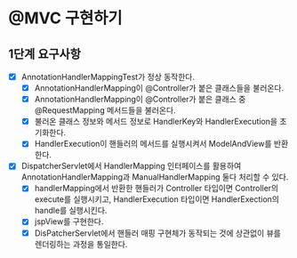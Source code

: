 # @MVC 구현하기

## 1단계 요구사항

- [x] AnnotationHandlerMappingTest가 정상 동작한다.
    - [x] AnnotationHandlerMapping이 @Controller가 붙은 클래스들을 불러온다.
    - [x] AnnotationHandlerMapping이 @Controller가 붙은 클래스 중 @RequestMapping 메서드들을 불러온다.
    - [x] 불러온 클래스 정보와 메서드 정보로 HandlerKey와 HandlerExecution을 초기화한다.
    - [x] HandlerExecution이 핸들러의 메서드를 실행시켜서 ModelAndView를 반환한다.
- [x] DispatcherServlet에서 HandlerMapping 인터페이스를 활용하여 AnnotationHandlerMapping과 ManualHandlerMapping 둘다 처리할 수 있다.
    - [x] handlerMapping에서 반환한 핸들러가 Controller 타입이면 Controller의 execute를 실행시키고, HandlerExecution 타입이면 HandlerExection의
      handle를 실행시킨다.
    - [x] jspView를 구현한다.
    - [x] DisPatcherServlet에서 핸들러 매핑 구현체가 동작되는 것에 상관없이 뷰를 렌더링하는 과정을 통일한다.
